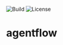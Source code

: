 ![Build](https://github.com/justinmaojones/agentflow/workflows/Build/badge.svg)
![License](https://img.shields.io/badge/license-MIT-green)

# agentflow
